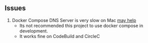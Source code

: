 ## Issues

1. Docker Compose DNS Server is very slow on Mac [may help](https://docker-sync.readthedocs.io/en/latest/advanced/how-it-works.html#native-osx-in-depth)
   - Its not recommended this project to use docker compose in development.
   - It works fine on CodeBuild and CircleC
